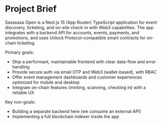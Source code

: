 # Project Brief

Sasasasa Open is a Next.js 15 (App Router) TypeScript application for event discovery, ticketing, and on-site check-in with Web3 capabilities. The app integrates with a backend API for accounts, events, payments, and promotions, and uses Unlock Protocol–compatible smart contracts for on-chain ticketing.

Primary goals:
- Ship a performant, maintainable frontend with clear data-flow and error handling
- Provide secure auth via email OTP and Web3 (wallet-based), with RBAC
- Offer event management dashboards and customer experiences optimized for mobile and desktop
- Integrate on-chain features (minting, scanning, checking in) with a reliable UX

Key non-goals:
- Building a separate backend here (we consume an external API)
- Implementing a full blockchain indexer inside the app
